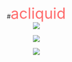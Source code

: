 <div align="center">

#<span style="color:#ff6b6b;font-family:'Courier New' ，monospace;font-size:2.5em;">acliquid</span>  
<img src="https://komarev.com/ghpvc/?username=xiaohuaye1&color=ff6b6b&style=flat-square"/>
<br/>
<p>
<img src="https://github-readme-stats.vercel.app/api?username=xiaohuaye1&theme=gradient&show_icons=true&hide_border=true" />
</p>
<p>
<img src="https://skillicons.dev/icons?i=js,html,css,react,python,git,vscode"/>
</p>
</div>



